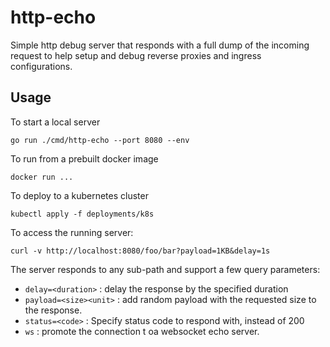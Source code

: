 # http-echo

Simple http debug server that responds with a full dump of the incoming request
to help setup and debug reverse proxies and ingress configurations.

## Usage

To start a local server
```
go run ./cmd/http-echo --port 8080 --env
```

To run from a prebuilt docker image
```
docker run ...
```

To deploy to a kubernetes cluster
```
kubectl apply -f deployments/k8s
```

To access the running server:
```
curl -v http://localhost:8080/foo/bar?payload=1KB&delay=1s
```

The server responds to any sub-path and support a few query parameters:

- `delay=<duration>` : delay the response by the specified duration
- `payload=<size><unit>` : add random payload with the requested size to the
  response.
- `status=<code>` : Specify status code to respond with, instead of 200
- `ws` : promote the connection t oa websocket echo server.
